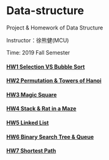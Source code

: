 # Data-structure

Project & Homework of Data Structure

Instructor：徐熊健(MCU)

Time: 2019 Fall Semester

#### [HW1 Selection VS Bubble Sort](https://github.com/laynotena/Data-structure/tree/main/HW1)
#### [HW2 Permutation & Towers of Hanoi](https://github.com/laynotena/Data-structure/tree/main/HW2)
#### [HW3 Magic Square](https://github.com/laynotena/Data-structure/tree/main/HW3)
#### [HW4 Stack & Rat in a Maze](https://github.com/laynotena/Data-structure/tree/main/HW4)
#### [HW5 Linked List](https://github.com/laynotena/Data-structure/tree/main/HW5)
#### [HW6 Binary Search Tree & Queue](https://github.com/laynotena/Data-structure/tree/main/HW6)
#### [HW7 Shortest Path](https://github.com/laynotena/Data-structure/tree/main/HW7)
